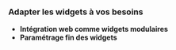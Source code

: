### Adapter les widgets à vos besoins

- **Intégration web comme widgets modulaires**
- **Paramétrage fin des widgets**

<!-- > **Note** : Plus de détails sur les widgets disponibles, leurs paramètres et leurs options dans la partie **["Documentation"](/docs-widgets-overview)**. -->
